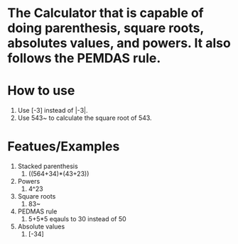 # The Calculator that is capable of doing parenthesis, square roots, absolutes values, and powers. It also follows the PEMDAS rule.
# How to use
1. Use [-3] instead of |-3|.
2. Use 543~ to calculate the square root of 543.
# Featues/Examples
1. Stacked parenthesis
   1. ((564+34)*(43+23))
2. Powers
   1. 4^23
3. Square roots
   1. 83~
4. PEDMAS rule
   1. 5+5*5 eqauls to 30 instead of 50
5. Absolute values
   1. [-34]
